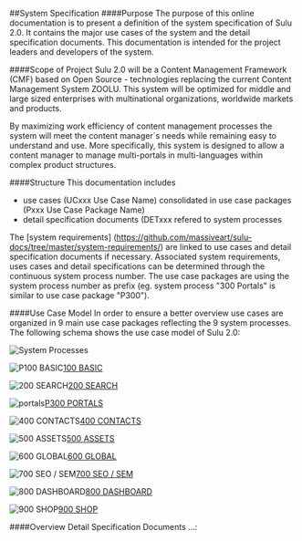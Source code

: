 ##System Specification
####Purpose
The purpose of this online documentation is to present a definition of the system specification of Sulu 2.0. It contains the major use cases of the system and the detail specification documents. This documentation is intended for the project leaders and developers of the system.

####Scope of Project
Sulu 2.0 will be a Content Management Framework (CMF) based on Open Source - technologies replacing the current Content Management System ZOOLU. This system will be optimized for middle and large sized enterprises with multinational organizations, worldwide markets and products.

By maximizing work efficiency of content management processes the system will meet the content manager´s needs while remaining easy to understand and use. More specifically, this system is designed to allow a content manager to manage multi-portals in multi-languages within complex product structures.

####Structure
This documentation includes 
* use cases (UCxxx Use Case Name) consolidated in use case packages (Pxxx Use Case Package Name)
* detail specification documents (DETxxx refered to system processes

The [system requirements] (https://github.com/massiveart/sulu-docs/tree/master/system-requirements/) are linked to use cases and detail specification documents if necessary. Associated system requirements, uses cases and detail specifications can be determined through the continuous system process number. The use case packages are using the system process number as prefix (eg. system process "300 Portals" is similar to use case package "P300").

####Use Case Model
In order to ensure a better overview use cases are organized in 9 main use case packages reflecting the 9 system processes. The following schema shows the use case model of Sulu 2.0:

![System Processes](https://raw.github.com/massiveart/sulu-docs/master/system-specification/images/use-case-model_v01.png)

![P100 BASIC](https://raw.github.com/massiveart/sulu-docs/master/system-requirements/images/basic.png)[100 BASIC](https://github.com/massiveart/sulu-docs/tree/master/system-requirements/100-basic "100 BASIC")

![200 SEARCH](https://raw.github.com/massiveart/sulu-docs/master/system-requirements/images/search.png)[200 SEARCH](https://github.com/massiveart/sulu-docs/tree/master/system-requirements/200-search "200 SEARCH")

![portals](https://raw.github.com/massiveart/sulu-docs/master/system-specification/images/package-portals.png)[P300 PORTALS](https://github.com/massiveart/sulu-docs/tree/master/system-specification/P300 "P300 PORTALS")

![400 CONTACTS](https://raw.github.com/massiveart/sulu-docs/master/system-requirements/images/contacts.png)[400 CONTACTS](https://github.com/massiveart/sulu-docs/tree/master/system-requirements/400-contacts "400 CONTACTS")

![500 ASSETS](https://raw.github.com/massiveart/sulu-docs/master/system-requirements/images/assets.png)[500 ASSETS](https://github.com/massiveart/sulu-docs/tree/master/system-requirements/500-assets "500 ASSETS")

![600 GLOBAL](https://raw.github.com/massiveart/sulu-docs/master/system-requirements/images/global.png)[600 GLOBAL](https://github.com/massiveart/sulu-docs/tree/master/system-requirements/600-global "600 GLOBAL")

![700 SEO / SEM](https://raw.github.com/massiveart/sulu-docs/master/system-requirements/images/seo-sem.png)[700 SEO / SEM](https://github.com/massiveart/sulu-docs/tree/master/system-requirements/700-seo-sem "700 SEO / SEM")

![800 DASHBOARD](https://raw.github.com/massiveart/sulu-docs/master/system-requirements/images/dashboard.png)[800 DASHBOARD](https://github.com/massiveart/sulu-docs/tree/master/system-requirements/800-dashboard "800 DASHBOARD")

![900 SHOP](https://raw.github.com/massiveart/sulu-docs/master/system-requirements/images/shop.png)[900 SHOP](https://github.com/massiveart/sulu-docs/tree/master/system-requirements/900-shop "900 SHOP")

####Overview Detail Specification Documents
…:
